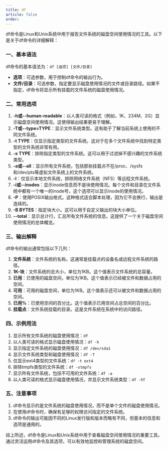 ```yaml
---
title: df
article: false
order: 
---
```


df命令是Linux和Unix系统中用于报告文件系统的磁盘空间使用情况的工具。以下是关于df命令的详细解释：

### 一、基本语法

df命令的基本语法为：`df [选项] [文件/目录]`

- **选项**：可选参数，用于控制df命令的输出行为。
- **文件/目录**：可选参数，指定要显示磁盘使用情况的文件或目录路径。如果不指定，df命令将显示所有挂载的文件系统的磁盘使用情况。

### 二、常用选项

1. **-h或--human-readable**：以人类可读的格式（例如，1K、234M、2G）显示磁盘空间使用情况。这使得输出结果更易于理解。
2. **-T或--type=TYPE**：显示文件系统类型。这有助于了解当前系统上使用的不同文件系统。
3. **-t TYPE**：仅显示指定类型的文件系统。这对于在多个文件系统中找到特定类型的文件系统非常有用。
4. **-x TYPE**：排除指定类型的文件系统。这可以用于过滤掉不感兴趣的文件系统类型。
5. **-a或--all**：显示所有文件系统，包括那些挂载点不在/proc、/sysfs和/dev/pts等虚拟文件系统上的文件系统。
6. **-l**：仅显示本地文件系统，排除网络文件系统（NFS）等远程文件系统。
7. **-i或--inodes**：显示inode信息而不是块使用情况。每个文件和目录在文件系统中都有一个唯一的inode号，这个选项可以显示inode的使用情况。
8. **-P**：使用POSIX输出格式。这种格式适合脚本处理，因为它不会换行，输出是连续的。
9. **-B BYTES**：指定块大小。这可以用于自定义输出的块大小单位。
10. **--total**：显示总计行，汇总所有文件系统的信息。这提供了一个关于磁盘空间使用情况的总体概览。

### 三、输出解释

df命令的输出通常包括以下几列：

1. **文件系统**：文件系统的名称。这通常是挂载点的设备名或远程文件系统的路径。
2. **1K-块**：文件系统的总大小，单位为1KB。这个值表示文件系统的总容量。
3. **已用**：已使用的磁盘空间，单位为1KB。这个值表示已经被文件和数据占用的空间。
4. **可用**：可用的磁盘空间，单位为1KB。这个值表示还可以被文件和数据占用的空间。
5. **已用%**：已使用空间的百分比。这个值表示已用空间占总空间的百分比。
6. **挂载点**：文件系统挂载的目录。这是文件系统在系统中的访问路径。

### 四、示例用法

1. 显示所有文件系统的磁盘使用情况：`df`
2. 以人类可读的格式显示磁盘使用情况：`df -h`
3. 显示指定文件系统的磁盘使用情况：`df /dev/sda1`
4. 显示文件系统类型和磁盘使用情况：`df -T`
5. 仅显示ext4类型的文件系统：`df -t ext4`
6. 排除tmpfs类型的文件系统：`df -xtmpfs`
7. 显示所有文件系统，包括不可用的文件系统：`df -a`
8. 以人类可读的格式显示磁盘使用情况，并显示文件系统类型：`df -hT`

### 五、注意事项

1. df命令显示的是文件系统的磁盘使用情况，而不是单个文件的磁盘使用情况。
2. 在使用df命令时，确保有足够的权限访问指定的文件系统。
3. df命令的输出可能因不同的Linux发行版和版本而略有不同，但基本的信息和选项是通用的。

综上所述，df命令是Linux和Unix系统中用于查看磁盘空间使用情况的重要工具。通过灵活运用df命令及其选项，可以有效地监控和管理系统的磁盘空间。